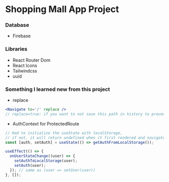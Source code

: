 # Shopping Mall App Project

### Database

- Firebase

### Libraries

- React Router Dom
- React Icons
- Tailwindcss
- uuid

### Something I learned new from this project

- replace

```jsx
<Navigate to='/' replace />
// replace=true: if you want to not save this path in history to prevent coming from unapproved user
```

- AuthContext for ProtectedRoute

```jsx
// Had to initialize the useState with localStorage,
// if not, it will return undefined when it first rendered and navigate to Home
const [auth, setAuth] = useState(() => getAuthFromLocalStorage());

useEffect(() => {
  onUserStateChange((user) => {
    setAuthToLocalStorage(user);
    setAuth(user);
  }); // same as (user => setUser(user))
}, []);
```
